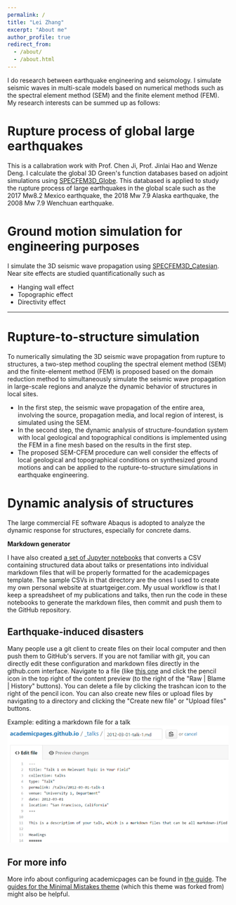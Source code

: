```yaml
---
permalink: /
title: "Lei Zhang"
excerpt: "About me"
author_profile: true
redirect_from: 
  - /about/
  - /about.html
---
```


I do research between earthquake engineering and seismology. I simulate seismic waves in multi-scale models based on numerical methods such as the spectral element method (SEM) and the finite element method (FEM). My research interests can be summed up as follows: 

Rupture process of global large earthquakes
======
This is a callabration work with Prof. Chen Ji, Prof. Jinlai Hao and Wenze Deng. I calculate the global 3D Green's function databases based on adjoint simulations using [SPECFEM3D_Globe](https://geodynamics.org/cig/software/specfem3d_globe/). This databased is applied to study the rupture process of large earthquakes in the global scale such as the 2017 Mw8.2 Mexico earthquake, the 2018 Mw 7.9 Alaska earthquake, the 2008 Mw 7.9 Wenchuan earthquake.

Ground motion simulation for engineering purposes
======
I simulate the 3D seismic wave propagation using [SPECFEM3D_Catesian](https://github.com/geodynamics/specfem3d). Near site effects are studied quantificationally such as
* Hanging wall effect
* Topographic effect
* Directivity effect
------

Rupture-to-structure simulation
======
To numerically simulating the 3D seismic wave propagation from rupture to structures, a two-step method coupling the spectral element method (SEM) and the finite-element method (FEM) is proposed based on the domain reduction method to simultaneously simulate the seismic wave propagation in large-scale regions and analyze the dynamic behavior of structures in local sites. 
* In the first step, the seismic wave propagation of the entire area, involving the source, propagation media, and local region of interest, is simulated using the SEM. 
* In the second step, the dynamic analysis of structure-foundation system with local geological and topographical conditions is implemented using the FEM in a fine mesh based on the results in the first step. 
* The proposed SEM-CFEM procedure can well consider the effects of local geological and topographical conditions on synthesized ground motions and can be applied to the rupture-to-structure simulations in earthquake engineering.

Dynamic analysis of structures
======
The large commercial FE software Abaqus is adopted to analyze the dynamic response for structures, especially for concrete dams.

**Markdown generator**

I have also created [a set of Jupyter notebooks](https://github.com/academicpages/academicpages.github.io/tree/master/markdown_generator
) that converts a CSV containing structured data about talks or presentations into individual markdown files that will be properly formatted for the academicpages template. The sample CSVs in that directory are the ones I used to create my own personal website at stuartgeiger.com. My usual workflow is that I keep a spreadsheet of my publications and talks, then run the code in these notebooks to generate the markdown files, then commit and push them to the GitHub repository.

Earthquake-induced disasters
------
Many people use a git client to create files on their local computer and then push them to GitHub's servers. If you are not familiar with git, you can directly edit these configuration and markdown files directly in the github.com interface. Navigate to a file (like [this one](https://github.com/academicpages/academicpages.github.io/blob/master/_talks/2012-03-01-talk-1.md) and click the pencil icon in the top right of the content preview (to the right of the "Raw | Blame | History" buttons). You can delete a file by clicking the trashcan icon to the right of the pencil icon. You can also create new files or upload files by navigating to a directory and clicking the "Create new file" or "Upload files" buttons. 

Example: editing a markdown file for a talk
![Editing a markdown file for a talk](/images/editing-talk.png)

For more info
------
More info about configuring academicpages can be found in [the guide](https://academicpages.github.io/markdown/). The [guides for the Minimal Mistakes theme](https://mmistakes.github.io/minimal-mistakes/docs/configuration/) (which this theme was forked from) might also be helpful.
